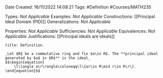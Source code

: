 <div class="topSpace"></div>

Date Created: 16/11/2022 14:08:21
Tags: #Definition #Courses/MATH235

Types: _Not Applicable_
Examples: _Not Applicable_
Constructions: [[Principal Ideal Domain (PID)]]
Generalizations: _Not Applicable_

Properties: _Not Applicable_
Sufficiencies: _Not Applicable_
Equivalences: _Not Applicable_
Justifications: [[Principal ideals are ideals]]

``` ad-Definition
title: Definition.

_Let $R$ be a commutative ring and fix $a\in R$. The **principal ideal generated by $a$ in $R$** is the ideal_
$$\begin{equation}
    \l\langle a\r\rangle\coloneqq\l\{ar\in R\mid r\in R\r\}.
\end{equation}$$

```
